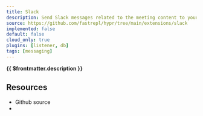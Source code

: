 ```yaml
---
title: Slack
description: Send Slack messages related to the meeting content to your team.
source: https://github.com/fastrepl/hypr/tree/main/extensions/slack
implemented: false
default: false
cloud_only: true
plugins: [listener, db]
tags: [messaging]
---
```

<TitleWithContributors :title="$frontmatter.title" />

**{{ $frontmatter.description }}**

<ExtensionTags :frontmatter="$frontmatter" />

## Resources

<ul>
  <li><a :href="$frontmatter.source">Github source</a></li>
  <li v-for="plugin in $frontmatter.plugins"><PluginLink :plugin /></li>
</ul>
